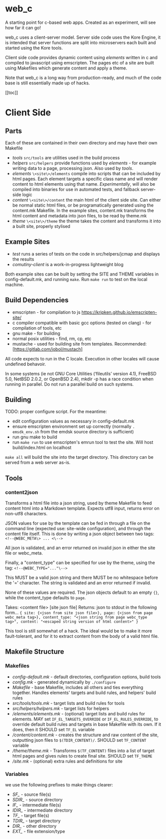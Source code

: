 # web\_c

A starting point for c-based web apps. Created as an experiment, will see how far it can go!

web\_c uses a client-server model. Server side code uses the Kore Engine, it is
intended that server functions are split into microservers each built and
started using the Kore tools.

Client side code provides dynamic content using *elements* written in c and
compiled to javascript using emscripten. The pages etc of a site are built
using Makefiles which generate content and apply a theme.

Note that web\_c is a long way from production-ready, and much of the code base
is still essentially made up of hacks.

[[toc]]

# Client Side

## Parts

Each of these are contained in their own directory and may have their own
Makefile

* *tools* `src/tools` are utilities used in the build process
* *helpers* `src/helpers` provide functions used by _elements_ - for example
writing data to a page, processing json. Also used by _tools_.
* *elements* `\<site\>/elements` compile into scripts that can be included by
html pages. Each element targets a specific class name and will render content
to html elements using that name. *Experimentally*, will also  be compiled
into binaries for use in automated tests, and fallback server-side logic
* *content* `\<site\>/content` the main html of the client side site. Can
either be normal static html files, or be programatically generated using the
content.mk Makefile. In the example sites, content.mk transforms the html
content and metadata into json files, to be read by theme.mk
* *theme* `\<site\>/theme` the theme takes the content and transforms it
into a built site, properly stylised

## Example Sites

* *test* runs a series of tests on the code in src/helpers/jcmap and displays
the results
* *comutiny-client* is a work-in-progress lightweight blog

Both example sites can be built by setting the SITE and THEME variables in
config-default.mk, and running `make`. Run `make run` to test on the local
machine.

## Build Dependencies

* emscripten - for compilation to js https://kripken.github.io/emscripten-site/
* c compiler compatible with basic gcc options (tested on clang) - for
 compilation of tools, etc
* gnu make - for building
* normal posix utilities - find, rm, cp, etc
* mustache - used for building site from templates. Recommended: [https://gitlab.com/jobol/mustach]

All code expects to run in the C locale. Execution in other locales will cause
undefined behavoir.

In some systems (ie not GNU Core Utilities (‘fileutils’ version 4.1),
FreeBSD 5.0, NetBSD 2.0.2, or OpenBSD 2.4), mkdir -p has a race condition when
running in parallel. Do not run a parallel build on such systems.


## Building

TODO: proper configure script. For the meantime:

* edit configuration values as necessary in config-default.mk
* ensure emscripten environment set up correctly (normally `. emsdk_env.sh` from
the emdsk source directory is sufficient)
* run gnu make to build
* run `make run` to use emscripten's emrun tool to test the site. Will host
 build/index.html on localhost

`make all` will build the site into the target directory. This directory can be
served from a web server as-is.

## Tools

### content2json

Transforms a html file into a json string, used by theme Makefile to feed
content html into a Markdown template. Expects utf8 input, returns error on
non-utf8 characters.

JSON values for use by the template can be fed in through a file on the
command line (expected use: site-wide configuration), and through the
content file itself. This is done by writing a json object between two tags:
`<!--@WEBC_META\> ... <\-->`

All json is validated, and an error returned on invalid json in either the
site file or webc\_meta.

Finally, a "content\_type" can be specified for use by the theme, using
the tag:
`<!--@WEBC_TYPE="..."\-->`

This MUST be a valid json string and there MUST be no whitespace before the
'=' character. The string is validated and an error returned if invalid.

None of these values are required. The json objects default to an empty `{}`,
while the content\_type defaults to `page`.

Takes: \<content file\> [site json file]
Returns: json to stdout in the following form...
`{
  site: {<json from site json file>},
  page: {<json from page webc_meta tag>},
  content_type: "<json string from page webc_type tag>",
  content: "<escaped string version of html content>"
}`

This tool is still somewhat of a hack. The ideal would be to make it more
fault-tolerant, and for it to extract content from the body of a valid html
file.

## Makefile Structure

### Makefiles

* *config-default.mk* - default directories, configuration options, build tools
* *config.mk* - generated dynamically by `./configure`
* *Makefile* - base Makefile, includes all others and ties everything together.
Handles elements' targets and build rules, and helpers' build rules
* *src/tools/tools.mk* - target lists and build rules for tools
* *src/helpers/helpers.mk* - target lists for helpers
* *<site>/elements/elements.mk* - (optional) target lists and build rules for
elements. MAY set `IF_EL_TARGETS_OVERRIDE` or `IF_EL_RULES_OVERRIDE`, to
override default build rules and targets in base Makefile with its own. If it
does, then it SHOULD set `TF_EL` variable
* *<site>/content/content.mk* - creates the structure and raw content of the
site, outputting json files to `$(TDIR_CONTENT)/`. SHOULD set
`TF_CONTENT` variable
* *<site>/theme/theme.mk* - Transforms `$(TF_CONTENT)` files into a list of
target html pages and gives rules to create final site. SHOULD set `TF_THEME`
* *<site>/site.mk* - (optional) extra rules and definitions for site

### Variables

we use the following prefixes to make things clearer:

* *SF\_* - source file(s)
* *SDIR\_* - source directory
* *IF\_* - intermediate file(s)
* *IDIR\_* - intermediate directory
* *TF\_* - target file(s)
* *TDIR\_* - target directory
* *DIR\_* - other directory
* *EXT\_* - file extension/type

